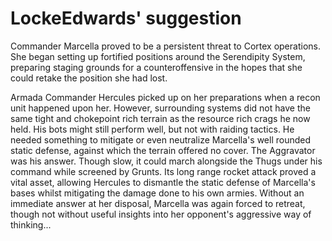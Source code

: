 # LockeEdwards' suggestion
Commander Marcella proved to be a persistent threat to Cortex operations. She began setting up fortified positions around the Serendipity System, preparing staging grounds for a counteroffensive in the hopes that she could retake the position she had lost.

Armada Commander Hercules picked up on her preparations when a recon unit happened upon her. However, surrounding systems did not have the same tight and chokepoint rich terrain as the resource rich crags he now held. His bots might still perform well, but not with raiding tactics. He needed something to mitigate or even neutralize Marcella's well rounded static defense, against which the terrain offered no cover. The Aggravator was his answer. Though slow, it could march alongside the Thugs under his command while screened by Grunts. Its long range rocket attack proved a vital asset, allowing Hercules to dismantle the static defense of Marcella's bases whilst mitigating the damage done to his own armies. Without an immediate answer at her disposal, Marcella was again forced to retreat, though not without useful insights into her opponent's aggressive way of thinking...
